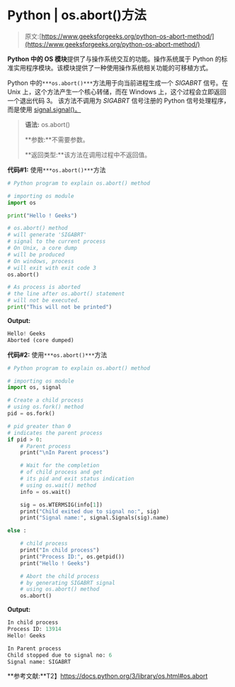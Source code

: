 # Python | os.abort()方法

> 原文:[https://www.geeksforgeeks.org/python-os-abort-method/](https://www.geeksforgeeks.org/python-os-abort-method/)

**Python 中的 OS 模块**提供了与操作系统交互的功能。操作系统属于 Python 的标准实用程序模块。该模块提供了一种使用操作系统相关功能的可移植方式。

Python 中的`***os.abort()***`方法用于向当前进程生成一个 *SIGABRT* 信号。在 Unix 上，这个方法产生一个核心转储，而在 Windows 上，这个过程会立即返回一个退出代码 3。
该方法不调用为 *SIGABRT* 信号注册的 Python 信号处理程序，而是使用 [signal.signal()。](https://docs.python.org/3/library/signal.html#signal.signal)

> **语法:** os.abort()
> 
> **参数:**不需要参数。
> 
> **返回类型:**该方法在调用过程中不返回值。

**代码#1:** 使用`***os.abort()***`方法

```py
# Python program to explain os.abort() method 

# importing os module  
import os

print("Hello ! Geeks")

# os.abort() method
# will generate 'SIGABRT'
# signal to the current process
# On Unix, a core dump
# will be produced
# On windows, process
# will exit with exit code 3
os.abort()

# As process is aborted
# the line after os.abort() statement
# will not be executed.
print("This will not be printed")
```

**Output:**

```py
Hello! Geeks
Aborted (core dumped)

```

**代码#2:** 使用`***os.abort()***`方法

```py
# Python program to explain os.abort() method 

# importing os module  
import os, signal

# Create a child process
# using os.fork() method 
pid = os.fork()

# pid greater than 0
# indicates the parent process 
if pid > 0:
    # Parent process    
    print("\nIn Parent process")

    # Wait for the completion 
    # of child process and get 
    # its pid and exit status indication
    # using os.wait() method 
    info = os.wait()

    sig = os.WTERMSIG(info[1]) 
    print("Child exited due to signal no:", sig)
    print("Signal name:", signal.Signals(sig).name)

else :

    # child process
    print("In child process")
    print("Process ID:", os.getpid())
    print("Hello ! Geeks")

    # Abort the child process
    # by generating SIGABRT signal
    # using os.abort() method
    os.abort()
```

**Output:**

```py
In child process
Process ID: 13914
Hello! Geeks

In Parent process
Child stopped due to signal no: 6
Signal name: SIGABRT

```

**参考文献:**T2】https://docs.python.org/3/library/os.html#os.abort